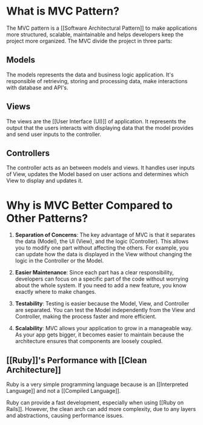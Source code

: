 # What is MVC Pattern?

The MVC pattern is a [[Software Architectural Pattern]] to make applications more structured, scalable, maintainable and helps developers keep the project more organized. The MVC divide the project in three parts:

## **Models**

The models represents the data and business logic application. It's responsible of retrieving, storing and processing data, make interactions with database and API's.

## **Views**

The views are the [[User Interface (UI)]] of application. It represents the output that the users interacts with displaying data that the model provides and send user inputs to the controller. 

## **Controllers**

The controller acts as an between models and views. It handles user inputs of View, updates the Model based on user actions and determines which View to display and updates it.

# Why is MVC Better Compared to Other Patterns?

1. **Separation of Concerns**: The key advantage of MVC is that it separates the data (Model), the UI (View), and the logic (Controller). This allows you to modify one part without affecting the others. For example, you can update how the data is displayed in the View without changing the logic in the Controller or the Model.
    
2. **Easier Maintenance**: Since each part has a clear responsibility, developers can focus on a specific part of the code without worrying about the whole system. If you need to add a new feature, you know exactly where to make changes.
    
3. **Testability**: Testing is easier because the Model, View, and Controller are separated. You can test the Model independently from the View and Controller, making the process faster and more efficient.
    
4. **Scalability**: MVC allows your application to grow in a manageable way. As your app gets bigger, it becomes easier to maintain because the architecture ensures that components are loosely coupled.

## [[Ruby]]'s Performance with [[Clean Architecture]]

Ruby is a very simple programming language because is an [[Interpreted Language]]  and not a [[Compiled Language]].

Ruby can provide a fast development, especially when using [[Ruby on Rails]]. However, the clean arch can add more complexity, due to any layers and abstractions, causing performance issues. 

